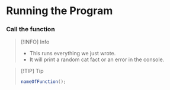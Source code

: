 # Running the Program

### Call the function
> [!INFO] Info
> - This runs everything we just wrote.
> - It will print a random cat fact or an error in the console.

> [!TIP]  Tip
> ```javascript
> nameOfFunction();
> ```